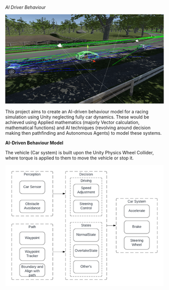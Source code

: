 *AI Driver Behaviour*

![alt text](image-1.png)

This project aims to create an AI-driven behaviour model for a racing simulation using Unity neglecting fully car dynamics. These would be achieved using Applied mathematics (majorly Vector calculation, mathematical functions) and AI techniques (revolving around decision making then pathfinding and Autonomous Agents) to model these systems.

**AI-Driven Behaviour Model**

The vehicle (Car system) is built upon the Unity Physics Wheel Collider, where torque is applied to them to move the vehicle or stop it. 


![alt text](image.png)